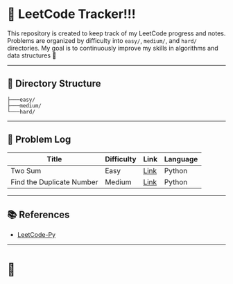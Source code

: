 # 🚀 LeetCode Tracker!!!

This repository is created to keep track of my LeetCode progress and notes. Problems are organized by difficulty into `easy/`, `medium/`, and `hard/` directories. My goal is to continuously improve my skills in algorithms and data structures 💪

---

## 📂 Directory Structure

```
├───easy/
├───medium/
└───hard/
```

---

## 📖 Problem Log

 | Title                                          | Difficulty | Link                                                                                  | Language |
 | ---------------------------------------------- | ---------- | ------------------------------------------------------------------------------------- | -------- | 
| Two Sum                                        | Easy       | [Link](./0612/easy/twosum.py)                                        | Python   |
| Find the Duplicate Number                     | Medium     | [Link](./0612/medium/findDuplicate.py)                      | Python   |

---

## 📚 References

* [LeetCode-Py](https://github.com/itcharge/LeetCode-Py/)

---

# 🚀


